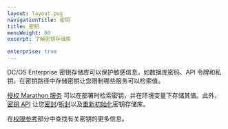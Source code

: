 ```yaml
---
layout: layout.pug
navigationTitle: 密钥
title: 密钥
menuWeight: 60
excerpt: 了解密钥存储库

enterprise: true
---
```



DC/OS Enterprise 密钥存储库可以保护敏感信息，如数据库密码、API 令牌和私钥。在密钥路径中存储密钥让您限制哪些服务可以检索值。

[授权 Marathon 服务](/mesosphere/dcos/cn/1.11//security/ent/#spaces) 可以在部署时检索密钥，并在环境变量下存储其值。此外，[密钥 API](/mesosphere/dcos/cn/1.11/security/ent/secrets/secrets-api/) 让您[密封](/mesosphere/dcos/cn/1.11/security/ent/secrets/seal-store/)/[拆封](/mesosphere/dcos/cn/1.11/security/ent/secrets/unseal-store/)以及[重新初始化](/mesosphere/dcos/cn/1.11/security/ent/secrets/custom-key/)密钥存储库。

在[权限参考](/mesosphere/dcos/cn/1.11/security/ent/perms-reference/#secrets)部分中查找有关密钥的更多信息。

